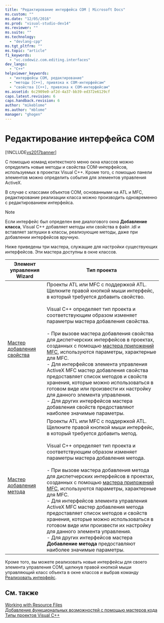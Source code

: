```yaml
---
title: "Редактирование интерфейса COM | Microsoft Docs"
ms.custom: ""
ms.date: "12/05/2016"
ms.prod: "visual-studio-dev14"
ms.reviewer: ""
ms.suite: ""
ms.technology: 
  - "devlang-cpp"
ms.tgt_pltfrm: ""
ms.topic: "article"
f1_keywords: 
  - "vc.codewiz.com.editing.interfaces"
dev_langs: 
  - "C++"
helpviewer_keywords: 
  - "интерфейсы COM, редактирование"
  - "методы [C++], привязка к COM-интерфейсам"
  - "свойства [C++], привязка к COM-интерфейсам"
ms.assetid: 6c2909e0-af2d-4a37-bb39-ed372e6129cf
caps.latest.revision: 6
caps.handback.revision: 6
author: "mikeblome"
ms.author: "mblome"
manager: "ghogen"
---
```

# Редактирование интерфейса COM
[!INCLUDE[vs2017banner](../assembler/inline/includes/vs2017banner.md)]

С помощью команд контекстного меню окна классов можно определить новые методы и свойства COM\-интерфейсов, используемых в проектах Visual C\+\+.  Кроме того, с помощью панели элементов можно определить события для элементов управления ActiveX.  
  
 В случае с классами объектов COM, основанными на ATL и MFC, редактирование реализации класса можно производить одновременно с редактированием интерфейса.  
  
> [!NOTE]
>  Если интерфейс был определен вне диалогового окна **Добавление класса**, Visual C\+\+ добавляет методы или свойства в файл .idl и вставляет заглушки в классы, реализующие методы, даже при добавлении интерфейсов вручную.  
  
 Ниже приведены три мастера, служащие для настройки существующих интерфейсов.  Эти мастера доступны в окне классов.  
  
|Элемент управления Wizard|Тип проекта|  
|-------------------------------|-----------------|  
|[Мастер добавления свойства](../ide/names-add-property-wizard.md)|Проекты ATL или MFC с поддержкой ATL.  Щелкните правой кнопкой мыши интерфейс, в который требуется добавить свойство.<br /><br /> Visual C\+\+ определяет тип проекта и соответствующим образом изменяет параметры мастера добавления свойства.<br /><br /> -   При вызове мастера добавления свойства для диспетчерских интерфейсов в проектах, созданных с помощью [мастера приложений MFC](../Topic/MFC%20Application%20Wizard.md), используются параметры, характерные для MFC.<br />-   Для интерфейсов элемента управления ActiveX MFC мастер добавления свойства предоставляет список методов и свойств хранения, которые можно использоваться в готовом виде или произвести их настройку для данного элемента управления.<br />-   Для других интерфейсов мастера добавления свойств предоставляют наиболее значимые параметры.|  
|[Мастер добавления метода](../ide/add-method-wizard.md)|Проекты ATL или MFC с поддержкой ATL.  Щелкните правой кнопкой мыши интерфейс, в который требуется добавить метод.<br /><br /> Visual C\+\+ определяет тип проекта и соответствующим образом изменяет параметры мастера добавления метода.<br /><br /> -   При вызове мастера добавления метода для диспетчерских интерфейсов в проектах, созданных с помощью [мастера приложений MFC](../Topic/MFC%20Application%20Wizard.md), используются параметры, характерные для MFC.<br />-   Для интерфейсов элемента управления ActiveX MFC мастер добавления метода предоставляет список методов и свойств хранения, которые можно использоваться в готовом виде или произвести их настройку для данного элемента управления.<br />-   Для других интерфейсов мастера **Добавление метода** предоставляют наиболее значимые параметры.|  
  
 Кроме того, вы можете реализовать новые интерфейсы для своего элемента управления COM, щелкнув правой кнопкой мыши управляющий класс объекта в окне классов и выбрав команду [Реализовать интерфейс](../Topic/Implement%20Interface%20Wizard.md).  
  
## См. также  
 [Working with Resource Files](../mfc/working-with-resource-files.md)   
 [Добавление функциональных возможностей с помощью мастеров кода](../ide/adding-functionality-with-code-wizards-cpp.md)   
 [Типы проектов Visual C\+\+](../ide/visual-cpp-project-types.md)